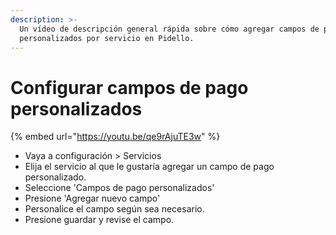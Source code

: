 ```yaml
---
description: >-
  Un vídeo de descripción general rápida sobre cómo agregar campos de pago
  personalizados por servicio en Pidello.
---
```


# Configurar campos de pago personalizados

{% embed url="https://youtu.be/qe9rAjuTE3w" %}

* Vaya a configuración > Servicios&#x20;
* Elija el servicio al que le gustaría agregar un campo de pago personalizado.&#x20;
* Seleccione 'Campos de pago personalizados'&#x20;
* Presione 'Agregar nuevo campo'&#x20;
* Personalice el campo según sea necesario.&#x20;
* Presione guardar y revise el campo.
